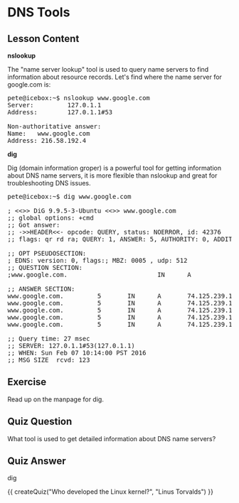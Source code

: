 # DNS Tools

## Lesson Content

<b>nslookup</b>

The "name server lookup" tool is used to query name servers to find information about resource records. Let's find where the name server for google.com is:

<pre>
pete@icebox:~$ nslookup www.google.com
Server:         127.0.1.1
Address:        127.0.1.1#53

Non-authoritative answer:
Name:   www.google.com
Address: 216.58.192.4
</pre>

<b>dig</b>

Dig (domain information groper) is a powerful tool for getting information about DNS name servers, it is more flexible than nslookup and great for troubleshooting DNS issues.


<pre>
pete@icebox:~$ dig www.google.com

; <<>> DiG 9.9.5-3-Ubuntu <<>> www.google.com
;; global options: +cmd
;; Got answer:
;; ->>HEADER<<- opcode: QUERY, status: NOERROR, id: 42376
;; flags: qr rd ra; QUERY: 1, ANSWER: 5, AUTHORITY: 0, ADDITIONAL: 1

;; OPT PSEUDOSECTION:
; EDNS: version: 0, flags:; MBZ: 0005 , udp: 512
;; QUESTION SECTION:
;www.google.com.                        IN      A

;; ANSWER SECTION:
www.google.com.         5       IN      A       74.125.239.147
www.google.com.         5       IN      A       74.125.239.144
www.google.com.         5       IN      A       74.125.239.146
www.google.com.         5       IN      A       74.125.239.145
www.google.com.         5       IN      A       74.125.239.148

;; Query time: 27 msec
;; SERVER: 127.0.1.1#53(127.0.1.1)
;; WHEN: Sun Feb 07 10:14:00 PST 2016
;; MSG SIZE  rcvd: 123
</pre>

## Exercise

Read up on the manpage for dig.

## Quiz Question

What tool is used to get detailed information about DNS name servers? 

## Quiz Answer

dig
<script src="../quiz.js"></script>

<div id="quiz">
  {{ createQuiz("Who developed the Linux kernel?", "Linus Torvalds") }}
</div>
